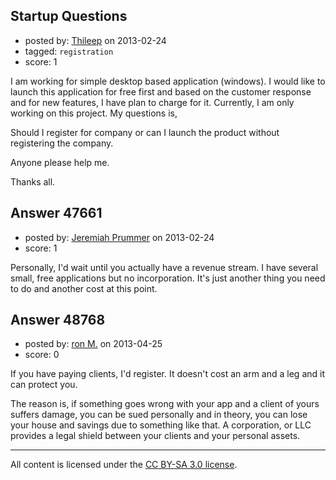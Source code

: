 ## Startup Questions

- posted by: [Thileep](https://stackexchange.com/users/-1/25168-thileep) on 2013-02-24
- tagged: `registration`
- score: 1

I am working for simple desktop based application (windows). I would like to launch this application for free first and based on the customer response and for new features, I have plan to charge for it. Currently, I am only working on this project. My questions is,

Should I register for company or can I launch the product without registering the company.

Anyone please help me.

Thanks all.



## Answer 47661

- posted by: [Jeremiah Prummer](https://stackexchange.com/users/-1/23938-jeremiah-prummer) on 2013-02-24
- score: 1

Personally, I'd wait until you actually have a revenue stream. I have several small, free applications but no incorporation. It's just another thing you need to do and another cost at this point. 


## Answer 48768

- posted by: [ron M.](https://stackexchange.com/users/-1/2122-ron-m) on 2013-04-25
- score: 0

If you have paying clients, I'd register. It doesn't cost an arm and a leg and it can protect you.

The reason is, if something goes wrong with your app and a client of yours suffers damage, you can be sued personally and in theory, you can lose your house and savings due to something like that. A corporation, or LLC provides a legal shield between your clients and your personal assets. 





---

All content is licensed under the [CC BY-SA 3.0 license](https://creativecommons.org/licenses/by-sa/3.0/).
